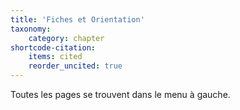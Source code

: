 ```yaml
---
title: 'Fiches et Orientation'
taxonomy:
    category: chapter
shortcode-citation:
    items: cited
    reorder_uncited: true
---
```


Toutes les pages se trouvent dans le menu à gauche.